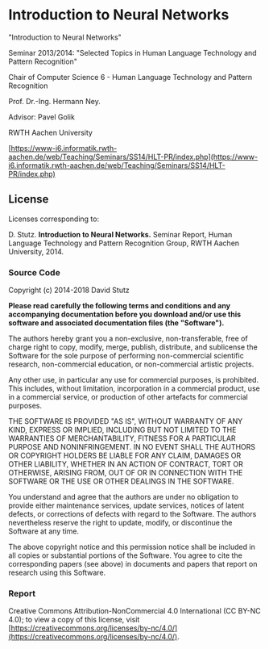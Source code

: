 # Introduction to Neural Networks

"Introduction to Neural Networks"

Seminar 2013/2014: "Selected Topics in Human Language Technology and Pattern Recognition"

Chair of Computer Science 6 - Human Language Technology and Pattern Recognition

Prof. Dr.-Ing. Hermann Ney.

Advisor: Pavel Golik

RWTH Aachen University

[https://www-i6.informatik.rwth-aachen.de/web/Teaching/Seminars/SS14/HLT-PR/index.php](https://www-i6.informatik.rwth-aachen.de/web/Teaching/Seminars/SS14/HLT-PR/index.php)

## License

Licenses corresponding to:

D. Stutz. **Introduction to Neural Networks.** Seminar Report, Human Language Technology and Pattern Recognition Group, RWTH Aachen University, 2014.

### Source Code

Copyright (c) 2014-2018 David Stutz

**Please read carefully the following terms and conditions and any accompanying documentation before you download and/or use this software and associated documentation files (the "Software").**

The authors hereby grant you a non-exclusive, non-transferable, free of charge right to copy, modify, merge, publish, distribute, and sublicense the Software for the sole purpose of performing non-commercial scientific research, non-commercial education, or non-commercial artistic projects.

Any other use, in particular any use for commercial purposes, is prohibited. This includes, without limitation, incorporation in a commercial product, use in a commercial service, or production of other artefacts for commercial purposes.

THE SOFTWARE IS PROVIDED "AS IS", WITHOUT WARRANTY OF ANY KIND, EXPRESS OR IMPLIED, INCLUDING BUT NOT LIMITED TO THE WARRANTIES OF MERCHANTABILITY, FITNESS FOR A PARTICULAR PURPOSE AND NONINFRINGEMENT. IN NO EVENT SHALL THE AUTHORS OR COPYRIGHT HOLDERS BE LIABLE FOR ANY CLAIM, DAMAGES OR OTHER LIABILITY, WHETHER IN AN ACTION OF CONTRACT, TORT OR OTHERWISE, ARISING FROM, OUT OF OR IN CONNECTION WITH THE SOFTWARE OR THE USE OR OTHER DEALINGS IN THE SOFTWARE.

You understand and agree that the authors are under no obligation to provide either maintenance services, update services, notices of latent defects, or corrections of defects with regard to the Software. The authors nevertheless reserve the right to update, modify, or discontinue the Software at any time.

The above copyright notice and this permission notice shall be included in all copies or substantial portions of the Software. You agree to cite the corresponding papers (see above) in documents and papers that report on research using this Software.

### Report

Creative Commons Attribution-NonCommercial 4.0 International (CC BY-NC 4.0); to view a copy of this license, visit [https://creativecommons.org/licenses/by-nc/4.0/](https://creativecommons.org/licenses/by-nc/4.0/).
